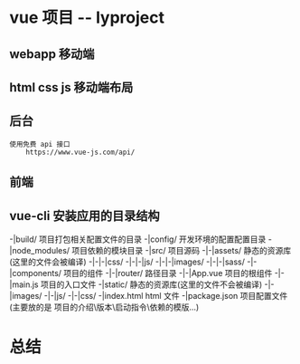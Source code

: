 # vue 项目 -- lyproject

##  webapp  移动端

## html  css   js    移动端布局

## 后台
	使用免费 api 接口
		https://www.vue-js.com/api/

## 前端 



## vue-cli 安装应用的目录结构
-|build/						项目打包相关配置文件的目录
-|config/						开发环境的配置配置目录
-|node_modules/					项目依赖的模块目录
-|src/ 							项目源码
-|-|assets/						静态的资源库(这里的文件会被编译)
-|-|-|css/
-|-|-|js/
-|-|-|images/
-|-|-|sass/
-|-|components/					项目的组件
-|-|router/						路径目录
-|-|App.vue 					项目的根组件
-|-|main.js 					项目的入口文件
-|static/						静态的资源库(这里的文件不会被编译)
-|-|images/
-|-|js/
-|-|css/
-|index.html 					html 文件
-|package.json 					项目配置文件(主要放的是 项目的介绍\版本\启动指令\依赖的模版...)



# 总结